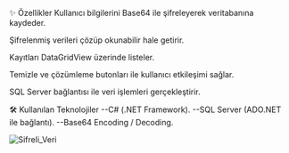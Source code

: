 ✨ Özellikler
Kullanıcı bilgilerini Base64 ile şifreleyerek veritabanına kaydeder.

Şifrelenmiş verileri çözüp okunabilir hale getirir.

Kayıtları DataGridView üzerinde listeler.

Temizle ve çözümleme butonları ile kullanıcı etkileşimi sağlar.

SQL Server bağlantısı ile veri işlemleri gerçekleştirir.

🛠️ Kullanılan Teknolojiler
--C# (.NET Framework).
--SQL Server (ADO.NET ile bağlantı).
--Base64 Encoding / Decoding.

![Sifreli_Veri](https://github.com/user-attachments/assets/8317294b-6235-4e88-8fac-0b1a0657ba1a)
